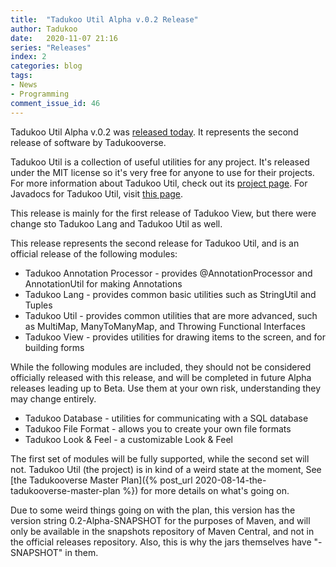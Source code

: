 ```yaml
---
title:  "Tadukoo Util Alpha v.0.2 Release"
author: Tadukoo
date:   2020-11-07 21:16
series: "Releases"
index: 2
categories: blog
tags: 
- News
- Programming
comment_issue_id: 46
---
```

Tadukoo Util Alpha v.0.2 was [released today](https://github.com/Tadukooverse/TadukooUtil/releases/tag/v.0.2-alpha). It represents the second release of software by Tadukooverse.

Tadukoo Util is a collection of useful utilities for any project. It's released under the MIT license so it's very free for anyone to use for their projects. For more information about 
Tadukoo Util, check out its [project page](/projects/TadukooUtil.html). For Javadocs for Tadukoo Util, visit [this page](/docs/TadukooUtil/current/index.html).

This release is mainly for the first release of Tadukoo View, but there were change sto Tadukoo Lang and Tadukoo Util as well.

This release represents the second release for Tadukoo Util, and is an official release of the following modules:
- Tadukoo Annotation Processor - provides @AnnotationProcessor and AnnotationUtil for making Annotations
- Tadukoo Lang - provides common basic utilities such as StringUtil and Tuples
- Tadukoo Util - provides common utilities that are more advanced, such as MultiMap, ManyToManyMap, and Throwing Functional Interfaces
- Tadukoo View - provides utilities for drawing items to the screen, and for building forms

While the following modules are included, they should not be considered officially released with this release, and will be completed in future Alpha releases leading up to Beta. Use 
them at your own risk, understanding they may change entirely.
- Tadukoo Database - utilities for communicating with a SQL database
- Tadukoo File Format - allows you to create your own file formats
- Tadukoo Look & Feel - a customizable Look & Feel

The first set of modules will be fully supported, while the second set will not. Tadukoo Util (the project) is in kind of a weird state at the moment, See 
[the Tadukooverse Master Plan]({% post_url 2020-08-14-the-tadukooverse-master-plan %}) for more details on what's going on.

Due to some weird things going on with the plan, this version has the version string 0.2-Alpha-SNAPSHOT for the purposes of Maven, and will only be available in the snapshots repository 
of Maven Central, and not in the official releases repository. Also, this is why the jars themselves have "-SNAPSHOT" in them.
